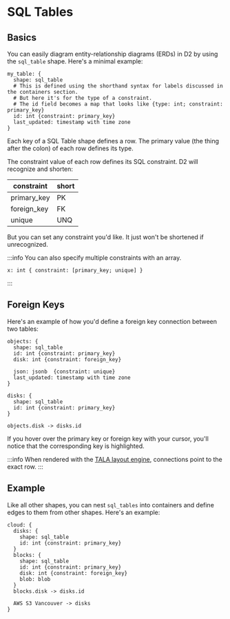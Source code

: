 # SQL Tables

## Basics

You can easily diagram entity-relationship diagrams (ERDs) in D2 by using the `sql_table` shape. Here's a minimal example:

```d2
my_table: {
  shape: sql_table
  # This is defined using the shorthand syntax for labels discussed in the containers section.
  # But here it's for the type of a constraint.
  # The id field becomes a map that looks like {type: int; constraint: primary_key}
  id: int {constraint: primary_key}
  last_updated: timestamp with time zone
}
```

<div className="embedSVG" dangerouslySetInnerHTML={{__html: require('@site/static/img/generated/tables-1.svg2')}}></div>

Each key of a SQL Table shape defines a row. The primary value (the thing after the colon)
of each row defines its type.

The constraint value of each row defines its SQL constraint. D2 will recognize and
shorten:

| constraint  | short |
| ----------- | ----- |
| primary_key | PK    |
| foreign_key | FK    |
| unique      | UNQ   |

But you can set any constraint you'd like. It just won't be shortened if unrecognized.

:::info
You can also specify multiple constraints with an array.

```d2
x: int { constraint: [primary_key; unique] }
```
:::

## Foreign Keys

Here's an example of how you'd define a foreign key connection between two tables:

```d2
objects: {
  shape: sql_table
  id: int {constraint: primary_key}
  disk: int {constraint: foreign_key}

  json: jsonb  {constraint: unique}
  last_updated: timestamp with time zone
}

disks: {
  shape: sql_table
  id: int {constraint: primary_key}
}

objects.disk -> disks.id
```

<div className="embedSVG" dangerouslySetInnerHTML={{__html: require('@site/static/img/generated/tables-2.svg2')}}></div>

If you hover over the primary key or foreign key with your cursor, you'll notice that the
corresponding key is highlighted.

:::info
When rendered with the [TALA layout engine](/tour/tala), connections point to the exact
row.
:::

## Example

Like all other shapes, you can nest `sql_tables` into containers and define edges
to them from other shapes. Here's an example:

```d2
cloud: {
  disks: {
    shape: sql_table
    id: int {constraint: primary_key}
  }
  blocks: {
    shape: sql_table
    id: int {constraint: primary_key}
    disk: int {constraint: foreign_key}
    blob: blob
  }
  blocks.disk -> disks.id

  AWS S3 Vancouver -> disks
}
```

<div className="embedSVG" dangerouslySetInnerHTML={{__html: require('@site/static/img/generated/tables-3.svg2')}}></div>
